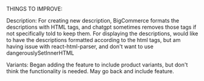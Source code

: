 THINGS TO IMPROVE: 

Description:
    For creating new description, BigCommerce formats the descriptions with HTML tags, and chatgpt sometimes removes those tags if not specifically told to keep them. 
    For displaying the descriptions, would like to have the descriptions formatted according to the html tags, but am having issue with react-html-parser, and don't want to use dangerouslySetInnerHTML

Variants:
    Began adding the feature to include product variants, but don't think the functionality is needed. May go back and include feature. 

